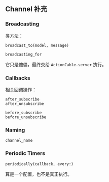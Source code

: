 ## Channel 补充

### Broadcasting

类方法：

```
broadcast_to(model, message)

broadcasting_for
```

它只是傀儡，最终交给 `ActionCable.server` 执行。

### Callbacks

相关回调操作：

```
after_subscribe
after_unsubscribe

before_subscribe
before_unsubscribe
```

### Naming

```
channel_name
```

### Periodic Timers

```
periodically(callback, every:)
```

算是一个配置，也不是真正执行。
